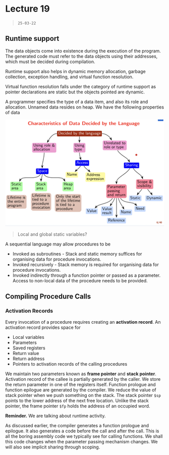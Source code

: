 # Lecture 19

> `25-03-22`

## Runtime support

The data objects come into existence during the execution of the program.  The generated code must refer to the data objects using their addresses, which must be decided during compilation. 

Runtime support also helps in dynamic memory allocation, garbage collection, exception handling, and virtual function resolution.

Virtual function resolution falls under the category of runtime support as pointer declarations are static but the objects pointed are dynamic. 

A programmer specifies the type of a data item, and also its role and allocation. Unnamed data resides on heap. We have the following properties of data

![image-20220405185340593](/assets/img/IPL/image-20220405185340593.png)

> Local and global static variables?

A sequential language may allow procedures to be

- Invoked as subroutines - Stack and static memory suffices for organising data for procedure invocations.
- Invoked recursively - Stack memory is required for organising data for procedure invocations.
- Invoked indirectly through a function pointer or passed as a parameter. Access to non-local data of the procedure needs to be provided.

## Compiling Procedure Calls

### Activation Records

Every invocation of a procedure requires creating an **activation record**. An activation record provides space for

- Local variables
- Parameters
- Saved registers
- Return value
- Return address
- Pointers to activation records of the calling procedures

We maintain two parameters known as **frame pointer** and **stack pointer**. Activation record of the callee is partially generated by the caller. We store the return parameter in one of the registers itself. Function prologue and function epilogue are generated by the compiler. We reduce the value of stack pointer when we push something on the stack. The stack pointer `$sp` points to the lower address of the next free location. Unlike the stack pointer, the frame pointer `$fp` holds the address of an occupied word. 

**Reminder.** We are talking about runtime activity. 

As discussed earlier, the compiler generates a function prologue and epilogue. It also generates a code before the call and after the call. This is all the boring assembly code we typically see for calling functions. We shall this code changes when the parameter passing mechanism changes. We will also see implicit sharing through scoping. 

